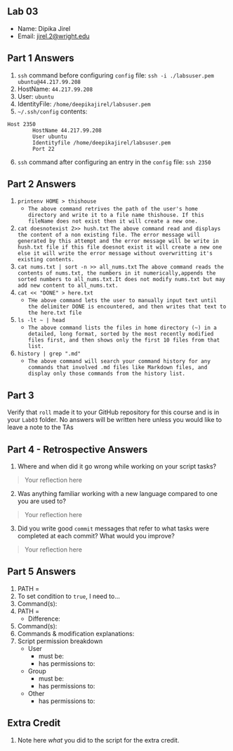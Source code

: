 
## Lab 03

- Name: Dipika Jirel
- Email: jirel.2@wright.edu

## Part 1 Answers

1. `ssh` command before configuring `config` file:
   `ssh -i ./labsuser.pem ubuntu@44.217.99.208`
2. HostName: `44.217.99.208`
3. User: `ubuntu`
4. IdentityFile: `/home/deepikajirel/labsuser.pem`
5. `~/.ssh/config` contents:

```
Host 2350
        HostName 44.217.99.208
        User ubuntu
        Identityfile /home/deepikajirel/labsuser.pem
        Port 22
```

6. `ssh` command after configuring an entry in the `config` file:
`ssh 2350`

## Part 2 Answers

1. `printenv HOME > thishouse`
   - `The above command retrives the path of the user's home directory and write it to a file name thishouse. If this fileName does not exist then it will create a new one.`
2. `cat doesnotexist 2>> hush.txt`
   `The above command read and displays the content of a non existing file. The error message will generated by this attempt and the error message will be write in hush.txt file if this file doesnot exist it will create a new one else it will write the error message without overwritting it's existing contents.`
3. `cat nums.txt | sort -n >> all_nums.txt`
   `The above command reads the contents of nums.txt, the numbers in it numerically,appends the sorted numbers to all_nums.txt.It does not modify nums.txt but may add new content to all_nums.txt.`
4. `cat << "DONE" > here.txt`
   - `THe above command lets the user to manually input text until the delimiter DONE is encountered, and then writes that text to the here.txt file`
5. `ls -lt ~ | head`
   - `The above command lists the files in home directory (~) in a detailed, long format, sorted by the most recently modified files first, and then shows only the first 10 files from that list.`
6. `history | grep ".md"`
   - `The above command will search your command history for any commands that involved .md files like Markdown files, and display only those commands from the history list.`

## Part 3

Verify that `roll` made it to your GitHub repository for this course and is in your `Lab03` folder.  No answers will be written here unless you would like to leave a note to the TAs

## Part 4 - Retrospective Answers

1. Where and when did it go wrong while working on your script tasks?
> Your reflection here
2. Was anything familiar working with a new language compared to one you are used to?
> Your reflection here
3. Did you write good `commit` messages that refer to what tasks were completed at each commit?  What would you improve?
> Your reflection here

## Part 5 Answers

1. PATH =
2. To set condition to `true`, I need to...
3. Command(s):
4. PATH =
   - Difference:
5. Command(s):
6. Commands & modification explanations: 
7. Script permission breakdown
   - User
      - must be:
      - has permissions to:
   - Group
      - must be:
      - has permissions to:
   - Other
      - has permissions to:

## Extra Credit

1. Note here *what* you did to the script for the extra credit.